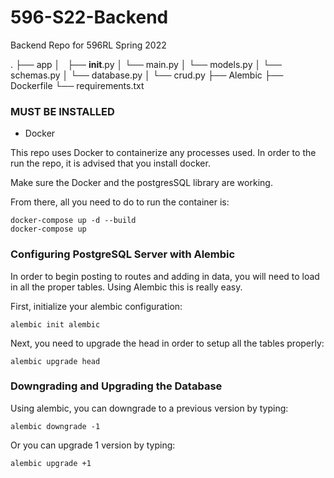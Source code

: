 # 596-S22-Backend
Backend Repo for 596RL Spring 2022

.
├── app
│   ├── __init__.py
│   └── main.py
│   └── models.py
│   └── schemas.py
│   └── database.py
│   └── crud.py
├── Alembic
├── Dockerfile
└── requirements.txt

### MUST BE INSTALLED
- Docker

This repo uses Docker to containerize any processes used. In order to the run the repo, it is advised that you install docker.

Make sure the Docker and the postgresSQL library are working.

From there, all you need to do to run the container is:
```
docker-compose up -d --build
docker-compose up
```

### Configuring PostgreSQL Server with Alembic
In order to begin posting to routes and adding in data, you will need to load in all the proper tables. Using Alembic this is really easy.

First, initialize your alembic configuration:
```
alembic init alembic
```

Next, you need to upgrade the head in order to setup all the tables properly:
```
alembic upgrade head
```

### Downgrading and Upgrading the Database
Using alembic, you can downgrade to a previous version by typing:
```
alembic downgrade -1
```

Or you can upgrade 1 version by typing:
```
alembic upgrade +1
```
